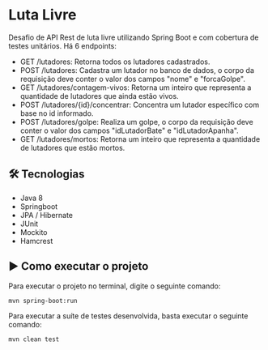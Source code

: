 # Luta Livre
<p> Desafio de API Rest de luta livre utilizando Spring Boot e com cobertura de testes unitários. Há 6 endpoints: </p>

- GET /lutadores: Retorna todos os lutadores cadastrados.
- POST /lutadores: Cadastra um lutador no banco de dados, o corpo da requisição deve conter o valor dos campos "nome" e "forcaGolpe".
- GET /lutadores/contagem-vivos: Retorna um inteiro que representa a quantidade de lutadores que ainda estão vivos.
- POST /lutadores/{id}/concentrar: Concentra um lutador específico com base no id informado.
- POST /lutadores/golpe: Realiza um golpe, o corpo da requisição deve conter o valor dos campos "idLutadorBate" e "idLutadorApanha".
- GET /lutadores/mortos: Retorna um inteiro que representa a quantidade de lutadores que estão mortos.

<h2>🛠 Tecnologias</h2>

  - Java 8
  - Springboot
  - JPA / Hibernate
  - JUnit
  - Mockito
  - Hamcrest
  
<h2>▶️ Como executar o projeto</h2>

Para executar o projeto no terminal, digite o seguinte comando:

```shell script
mvn spring-boot:run 
```

Para executar a suíte de testes desenvolvida, basta executar o seguinte comando:

```shell script
mvn clean test
```
